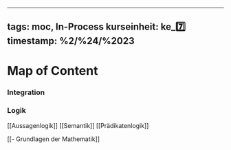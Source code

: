 
---
tags: moc, In-Process
kurseinheit: ke_7️⃣
timestamp: %2/%24/%2023
---


# Map of Content

### Integration


### Logik
[[Aussagenlogik]]
	[[Semantik]]
[[Prädikatenlogik]]


[[- Grundlagen der Mathematik]]
